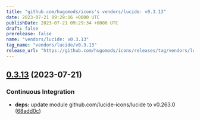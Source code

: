 ```yaml
---
title: "github.com/hugomods/icons's vendors/lucide: v0.3.13"
date: 2023-07-21 09:29:16 +0000 UTC
publishDate: 2023-07-21 09:29:34 +0000 UTC
draft: false
prerelease: false
name: "vendors/lucide: v0.3.13"
tag_name: "vendors/lucide/v0.3.13"
release_url: "https://github.com/hugomods/icons/releases/tag/vendors/lucide/v0.3.13"
---
```


## [0.3.13](https://github.com/hugomods/icons/compare/vendors/lucide/v0.3.12...vendors/lucide/v0.3.13) (2023-07-21)


### Continuous Integration

* **deps:** update module github.com/lucide-icons/lucide to v0.263.0 ([68add0c](https://github.com/hugomods/icons/commit/68add0c928e225815b715be26743621718c6f699))
